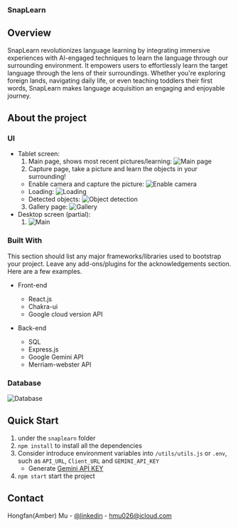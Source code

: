 ### SnapLearn

<!-- ABOUT THE PROJECT -->
## Overview

SnapLearn revolutionizes language learning by integrating immersive experiences with AI-engaged techniques to learn the language through our surrounding environment. It empowers users to effortlessly learn the target language through the lens of their surroundings. Whether you're exploring foreign lands, navigating daily life, or even teaching toddlers their first words, SnapLearn makes language acquisition an engaging and enjoyable journey.

## About the project
### UI
* Tablet screen: 
    1. Main page, shows most recent pictures/learning:
    ![Main page](images/FireShot/pics.png)
    2. Capture page, take a picture and learn the objects in your surrounding!
    * Enable camera and capture the picture: 
    ![Enable camera](images/FireShot/capture_page.png)
    * Loading: 
    ![Loading](images/FireShot/loading.png)
    * Detected objects: 
    ![Object detection](images/FireShot/object_analysis.png)
    3. Gallery page:
    ![Gallery](images/FireShot/gallery.png)
* Desktop screen (partial):
    1. ![Main](images/FireShot/desktop.png)

### Built With

This section should list any major frameworks/libraries used to bootstrap your project. Leave any add-ons/plugins for the acknowledgements section. Here are a few examples.
* Front-end
    * React.js
    * Chakra-ui
    * Google cloud version API

* Back-end
    * SQL
    * Express.js
    * Google Gemini API
    * Merriam-webster API

### Database
![Database](images/database.png)

## Quick Start
1. under the `snaplearn` folder
2. `npm install` to install all the dependencies
3. Consider introduce environment variables into `/utils/utils.js` or `.env`, such as `API_URL`, `Client_URL` and `GEMINI_API_KEY` 
    * Generate [Gemini API KEY](https://aistudio.google.com/app/prompts/new_chat)
4. `npm start` start the project

<!-- CONTACT -->
## Contact

Hongfan(Amber) Mu - [@linkedin](www.linkedin.com/in/hongfan-mu) - hmu026@icloud.com


